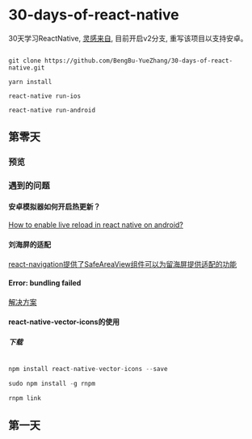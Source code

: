# 30-days-of-react-native

30天学习ReactNative, [灵感来自](https://github.com/fangwei716/30-days-of-react-native), 目前开启v2分支, 重写该项目以支持安卓。

```shell

git clone https://github.com/BengBu-YueZhang/30-days-of-react-native.git

yarn install

react-native run-ios

react-native run-android
```

## 第零天

### 预览

### 遇到的问题

#### 安卓模拟器如何开启热更新？

[How to enable live reload in react native on android?](https://stackoverflow.com/questions/36933287/how-to-enable-live-reload-in-react-native-on-android)

#### 刘海屏的适配

[react-navigation提供了SafeAreaView组件可以为留海屏提供适配的功能](https://reactnavigation.org/docs/zh-Hans/handling-iphonex.html)

#### Error: bundling failed

[解决方案](https://stackoverflow.com/questions/51068105/react-native-bundling-failed)

#### react-native-vector-icons的使用

##### 下载

```js

npm install react-native-vector-icons --save

sudo npm install -g rnpm

rnpm link
```


## 第一天

